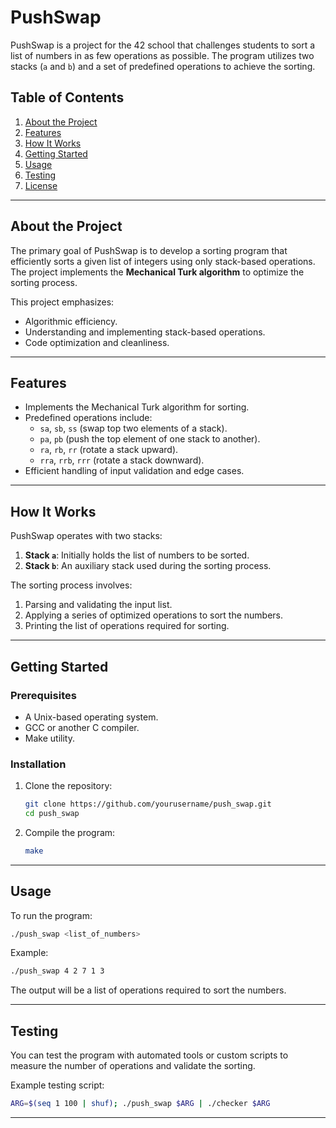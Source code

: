 # PushSwap

PushSwap is a project for the 42 school that challenges students to sort a list of numbers in as few operations as possible. The program utilizes two stacks (`a` and `b`) and a set of predefined operations to achieve the sorting.

## Table of Contents

1. [About the Project](#about-the-project)
2. [Features](#features)
3. [How It Works](#how-it-works)
4. [Getting Started](#getting-started)
5. [Usage](#usage)
6. [Testing](#testing)
7. [License](#license)

---

## About the Project

The primary goal of PushSwap is to develop a sorting program that efficiently sorts a given list of integers using only stack-based operations. The project implements the **Mechanical Turk algorithm** to optimize the sorting process.

This project emphasizes:

- Algorithmic efficiency.
- Understanding and implementing stack-based operations.
- Code optimization and cleanliness.

---

## Features

- Implements the Mechanical Turk algorithm for sorting.
- Predefined operations include:
  - `sa`, `sb`, `ss` (swap top two elements of a stack).
  - `pa`, `pb` (push the top element of one stack to another).
  - `ra`, `rb`, `rr` (rotate a stack upward).
  - `rra`, `rrb`, `rrr` (rotate a stack downward).
- Efficient handling of input validation and edge cases.

---

## How It Works

PushSwap operates with two stacks:

1. **Stack `a`**: Initially holds the list of numbers to be sorted.
2. **Stack `b`**: An auxiliary stack used during the sorting process.

The sorting process involves:

1. Parsing and validating the input list.
2. Applying a series of optimized operations to sort the numbers.
3. Printing the list of operations required for sorting.

---

## Getting Started

### Prerequisites

- A Unix-based operating system.
- GCC or another C compiler.
- Make utility.

### Installation

1. Clone the repository:
   ```bash
   git clone https://github.com/yourusername/push_swap.git
   cd push_swap
   ```

2. Compile the program:
   ```bash
   make
   ```

---

## Usage

To run the program:

```bash
./push_swap <list_of_numbers>
```

Example:

```bash
./push_swap 4 2 7 1 3
```

The output will be a list of operations required to sort the numbers.

---

## Testing

You can test the program with automated tools or custom scripts to measure the number of operations and validate the sorting.

Example testing script:

```bash
ARG=$(seq 1 100 | shuf); ./push_swap $ARG | ./checker $ARG
```

---